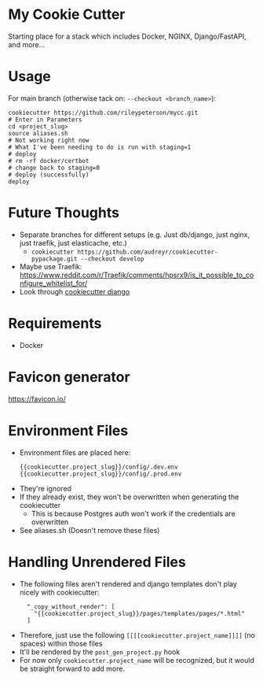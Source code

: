 # My Cookie Cutter

Starting place for a stack which includes Docker, NGINX, Django/FastAPI, and more...

# Usage
For main branch (otherwise tack on: `--checkout <branch_name>`):
```commandline
cookiecutter https://github.com/rileypeterson/mycc.git
# Enter in Parameters
cd <project_slug>
source aliases.sh
# Not working right now
# What I've been needing to do is run with staging=1
# deploy
# rm -rf docker/certbot
# change back to staging=0
# deploy (successfully)
deploy
```

# Future Thoughts
* Separate branches for different setups (e.g. Just db/django, just nginx, just traefik, just elasticache, etc.)
  * `cookiecutter https://github.com/audreyr/cookiecutter-pypackage.git --checkout develop`
* Maybe use Traefik: https://www.reddit.com/r/Traefik/comments/hpsrx9/is_it_possible_to_configure_whitelist_for/
* Look through [cookiecutter django](https://github.com/cookiecutter/cookiecutter-django)

# Requirements
* Docker

# Favicon generator
https://favicon.io/

# Environment Files
* Environment files are placed here:
  ```
  {{cookiecutter.project_slug}}/config/.dev.env
  {{cookiecutter.project_slug}}/config/.prod.env
  ```
* They're ignored
* If they already exist, they won't be overwritten when generating the cookiecutter
  * This is because Postgres auth won't work if the credentials are overwritten
* See aliases.sh (Doesn't remove these files)

# Handling Unrendered Files
* The following files aren't rendered and django templates don't play nicely with cookiecutter:
    ```
      "_copy_without_render": [
        "{{cookiecutter.project_slug}}/pages/templates/pages/*.html"
      ]
    ```
* Therefore, just use the following `[[[[cookiecutter.project_name]]]]` (no spaces) within those files
* It'll be rendered by the `post_gen_project.py` hook
* For now only `cookiecutter.project_name` will be recognized, but it would be straight forward to add more.